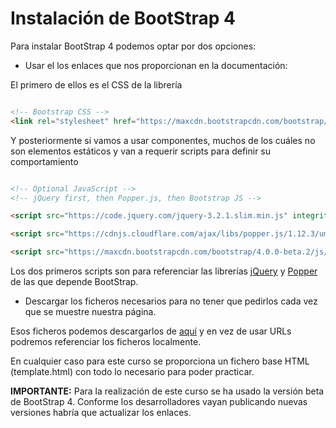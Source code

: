 
# Instalación de BootStrap 4

Para instalar BootStrap 4 podemos optar por dos opciones:

* Usar el los enlaces que nos proporcionan en la documentación:

El primero de ellos es el CSS de la librería

```html

<!-- Bootstrap CSS -->
<link rel="stylesheet" href="https://maxcdn.bootstrapcdn.com/bootstrap/4.0.0-beta.2/css/bootstrap.min.css" integrity="sha384-PsH8R72JQ3SOdhVi3uxftmaW6Vc51MKb0q5P2rRUpPvrszuE4W1povHYgTpBfshb" crossorigin="anonymous">

```

Y posteriormente si vamos a usar componentes, muchos de los cuáles no son elementos estáticos y van a requerir scripts para definir su comportamiento

```html

<!-- Optional JavaScript -->
<!-- jQuery first, then Popper.js, then Bootstrap JS -->

<script src="https://code.jquery.com/jquery-3.2.1.slim.min.js" integrity="sha384-KJ3o2DKtIkvYIK3UENzmM7KCkRr/rE9/Qpg6aAZGJwFDMVNA/GpGFF93hXpG5KkN" crossorigin="anonymous"></script>

<script src="https://cdnjs.cloudflare.com/ajax/libs/popper.js/1.12.3/umd/popper.min.js" integrity="sha384-vFJXuSJphROIrBnz7yo7oB41mKfc8JzQZiCq4NCceLEaO4IHwicKwpJf9c9IpFgh" crossorigin="anonymous"></script>

<script src="https://maxcdn.bootstrapcdn.com/bootstrap/4.0.0-beta.2/js/bootstrap.min.js" integrity="sha384-alpBpkh1PFOepccYVYDB4do5UnbKysX5WZXm3XxPqe5iKTfUKjNkCk9SaVuEZflJ" crossorigin="anonymous"></script>

```

Los dos primeros scripts son para referenciar las librerías [jQuery](https://jquery.com/) y [Popper](https://popper.js.org/) de las que depende BootStrap.

* Descargar los ficheros necesarios para no tener que pedirlos cada vez que se muestre nuestra página.

Esos ficheros podemos descargarlos de [aquí](https://github.com/twbs/bootstrap/releases/download/v4.0.0-beta.2/bootstrap-4.0.0-beta.2-dist.zip) y en vez de usar URLs podremos referenciar los ficheros localmente.


En cualquier caso para este curso se proporciona un fichero base HTML (template.html) con todo lo necesario para poder practicar.


**IMPORTANTE:** Para la realización de este curso se ha usado la versión beta de BootStrap 4. Conforme los desarrolladores vayan publicando nuevas versiones habría que actualizar los enlaces.
